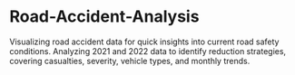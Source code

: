 # Road-Accident-Analysis
Visualizing road accident data for quick insights into current road safety conditions. Analyzing 2021 and 2022 data to identify reduction strategies, covering casualties, severity, vehicle types, and monthly trends.





